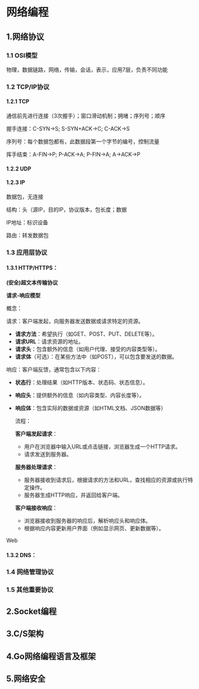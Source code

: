 #  网络编程

## 1.网络协议

### 1.1 OSI模型

物理，数据链路，网络，传输，会话，表示，应用7层，负责不同功能



### 1.2 TCP/IP协议

#### 1.2.1 TCP

通信前先进行连接（3次握手）；窗口滑动机制；拥堵；序列号；顺序

握手连接：C-SYN->S; S-SYN+ACK->C; C-ACK->S

序列号：每个数据包都有，此数据段第一个字节的编号，控制流量

挥手结束：A-FIN->P; P-ACK->A; P-FIN->A; A->ACK->P

#### 1.2.2 UDP

#### 1.2.3 IP

数据包，无连接

结构：头（源IP，目的IP，协议版本，包长度；数据

IP地址：标识设备

路由：转发数据包

### 1.3 应用层协议

#### 1.3.1 HTTP/HTTPS：

**(安全)超文本传输协议**

**请求-响应模型** 

概念：

请求：客户端发起，向服务器发送数据或请求特定的资源。

- **请求方法**：希望执行（如GET、POST、PUT、DELETE等）。
- **请求URL**：请求资源的地址。
- **请求头**：包含额外的信息（如用户代理、接受的内容类型等）。
- **请求体**（可选）：在某些方法中（如POST），可以包含要发送的数据。

响应：客户端反馈，通常包含以下内容：

- **状态行**：处理结果（如HTTP版本、状态码、状态信息）。

- **响应头**：提供额外的信息（如内容类型、内容长度等）。

- **响应体**：包含实际的数据或资源（如HTML文档、JSON数据等）

  流程：

  **客户端发起请求**：

  - 用户在浏览器中输入URL或点击链接，浏览器生成一个HTTP请求。
  - 请求发送到服务器。

  **服务器处理请求**：

  - 服务器接收到请求后，根据请求的方法和URL，查找相应的资源或执行特定操作。
  - 服务器生成HTTP响应，并返回给客户端。

  **客户端接收响应**：

  - 浏览器接收到服务器的响应后，解析响应头和响应体。
  - 根据响应内容更新用户界面（例如显示网页、更新数据等）。

Web

#### 1.3.2 DNS：



### 1.4 网络管理协议

### 1.5 其他重要协议



## 2.Socket编程

## 3.C/S架构

## 4.Go网络编程语言及框架

## 5.网络安全